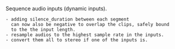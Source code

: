 Sequence audio inputs (dynamic inputs).

    - adding silence_duration between each segment
      can now also be negative to overlap the clips, safely bound
      to the the input length.
    - resample audios to the highest sample rate in the inputs.
    - convert them all to stereo if one of the inputs is.
    
